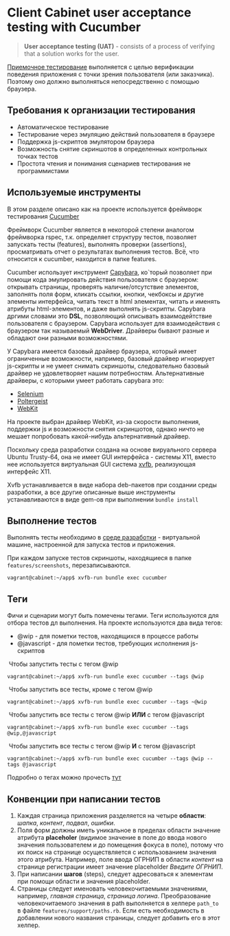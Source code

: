 # Client Cabinet user acceptance testing with Cucumber

>**User acceptance testing (UAT)** - consists of a process of verifying that a solution works for the user.

[Приемочное тестирование](http://en.wikipedia.org/wiki/Acceptance_testing#User_acceptance_testing) выполняется с целью верификации поведения приложения с точки зрения пользователя (или заказчика). Поэтому оно должно выполняться непосредственно с помощью браузера. 

## Требования к организации тестирования

* Автоматическое тестирование
* Тестирование через эмуляцию действий пользователя в браузере
* Поддержка js-скриптов эмулятором браузера
* Возможность снятие скриншотов в определенных контрольных точках тестов
* Простота чтения и понимания сценариев тестирования не программистами

## Используемые инструменты

В этом разделе описано как на проекте используется фреймворк тестирования [Cucumber](http://cukes.info)

Фреймворк Cucumber является в некоторой степени аналогом фреймворка rspec, т.к. определяет структуру тестов, позволяет запускать тесты (features), выполнять проверки (assertions), просматривать отчет о результатах выполнения тестов. Всё, что относится к cucumber, находится в папке features.

Cucumber использует инструмент [Capybara](http://jnicklas.github.io/capybara/), ко`торый позволяет при помощи кода эмулировать действия пользователя с браузером: открывать страницы, проверять наличие/отсутствие элементов, заполнять поля форм, кликать ссылки, кнопки, чекбоксы и другие элементы интерфейса, читать текст в html элементах, читать и именять атрибуты html-элементов, и даже выполнять js-скрипты. Capybara дргими словами это **DSL**, позволяющий описывать взаимодейтствие пользователя с браузером. Capybara использует для взаимодействия с браузером так называемый **WebDriver**. Драйверы бывают разные и обладают они разными возможностями. 

У Capybara имеется базовый драйвер браузера, который имеет ограниченные возможности, например, базовый драйвер игнорирует js-скрипты и не умеет снимать скриншоты, следовательно базовый драйвер не удовлетворяет нашим потребностям. Альтернативные драйверы, с которыми умеет работать capybara это: 

* [Selenium](http://docs.seleniumhq.org/projects/webdriver/)
* [Poltergeist](https://github.com/jonleighton/poltergeist)
* [WebKit](https://github.com/thoughtbot/capybara-webkit)

На проекте выбран драйвер WebKit, из-за скорости выполнения, поддержки js и возможности снятия скриншотов, однако ничто не мешает попробовать какой-нибудь альтернативный драйвер.

Поскольку среда разработки создана на основе вируального сервера Ubuntu Trusty-64, она не имеет GUI интерфейса - системы X11, вместо нее используется виртуальная GUI система [xvfb](http://en.wikipedia.org/wiki/Xvfb), реализующая интерфейс X11.

Xvfb устанавливается в виде набора deb-пакетов при создании среды разработки, а все другие описанные выше инструменты устанавливаются в виде gem-ов при выполнении `bundle install`

## Выполнение тестов

Выполнять тесты необходимо в [среде разработки](https://github.com/BusinessEnvironment/vbox) - виртуальной машине, настроенной для запуска тестов и приложения.

При каждом запуске тестов скриншоты, находящиеся в папке `features/screenshots`, перезаписываются.

  `vagrant@cabinet:~/app$ xvfb-run bundle exec cucumber`

## Теги

Фичи и сценарии могут быть помечены тегами. Теги используются для отбора тестов дл выполнения. На проекте используются два вида тегов:

* @wip - для пометки тестов, находящихся в процессе работы
* @javascript - для пометки тестов, требующих исполнения js-скриптов

 Чтобы запустить тесты с тегом @wip

   `vagrant@cabinet:~/app$ xvfb-run bundle exec cucumber --tags @wip`

 Чтобы запустить все тесты, кроме с тегом @wip

   `vagrant@cabinet:~/app$ xvfb-run bundle exec cucumber --tags ~@wip`

 Чтобы запустить все тесты с тегом @wip **ИЛИ** с тегом @javascript

   `vagrant@cabinet:~/app$ xvfb-run bundle exec cucumber --tags @wip,@javascript`

 Чтобы запустить все тесты с тегом @wip **И** с тегом @javascript

   `vagrant@cabinet:~/app$ xvfb-run bundle exec cucumber --tags @wip --tags @javascript`
 
 Подробно о тегах можно прочесть [тут](https://github.com/cucumber/cucumber/wiki/Tags)

## Конвенции при написании тестов

1. Каждая страница приложения разделяется на четыре **области**: *шапка*, *контент*, *подвал*, *ошибки*.
2. Поля форм должны иметь уникальное в пределах области значение атрибута **placeholer** (видимое значение в поле до ввода нового значения пользователем и до помещения фокуса в поле), потому что их поиск на странице осуществляется с использованием значения этого атрибута. Например, поле ввода ОГРНИП в области *контент* на странице регистрации имеет значение placeholder *Введите ОГРНИП*.
3. При написании **шагов** (steps), следует адресоваться к элементам при помощи области и значения placeholder.
4. Страницы следует именовать человекочитаемыми значениями, например, *главная страница*, *страница логина*. Преобразование человекочитаемого значения в path выполняется в хелпере `path_to` в файле `features/support/paths.rb`. Если есть необходимость в добавлении нового названия страницы, следует добавить его в этот хелпер.
